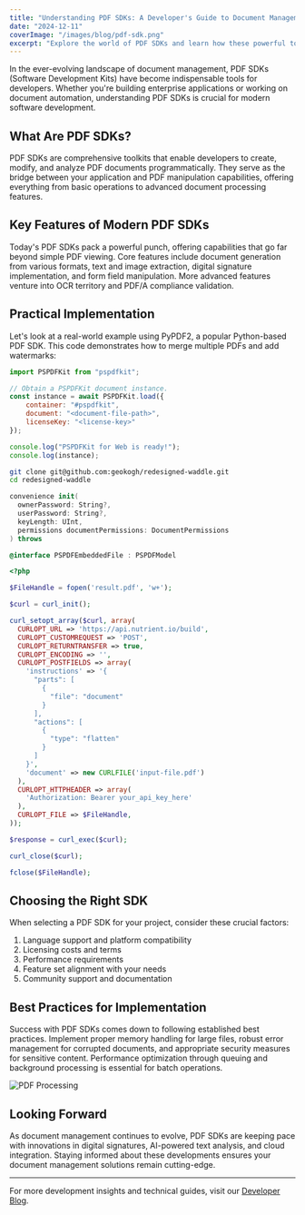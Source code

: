```yaml
---
title: "Understanding PDF SDKs: A Developer's Guide to Document Management"
date: "2024-12-11"
coverImage: "/images/blog/pdf-sdk.png"
excerpt: "Explore the world of PDF SDKs and learn how these powerful tools can transform your document management capabilities with practical code examples and implementation strategies."
---
```


In the ever-evolving landscape of document management, PDF SDKs (Software Development Kits) have become indispensable tools for developers. Whether you're building enterprise applications or working on document automation, understanding PDF SDKs is crucial for modern software development.

## What Are PDF SDKs?

PDF SDKs are comprehensive toolkits that enable developers to create, modify, and analyze PDF documents programmatically. They serve as the bridge between your application and PDF manipulation capabilities, offering everything from basic operations to advanced document processing features.

## Key Features of Modern PDF SDKs

Today's PDF SDKs pack a powerful punch, offering capabilities that go far beyond simple PDF viewing. Core features include document generation from various formats, text and image extraction, digital signature implementation, and form field manipulation. More advanced features venture into OCR territory and PDF/A compliance validation.

## Practical Implementation

Let's look at a real-world example using PyPDF2, a popular Python-based PDF SDK. This code demonstrates how to merge multiple PDFs and add watermarks:

```javascript
import PSPDFKit from "pspdfkit";

// Obtain a PSPDFKit document instance.
const instance = await PSPDFKit.load({
	container: "#pspdfkit",
	document: "<document-file-path>",
	licenseKey: "<license-key>"
});

console.log("PSPDFKit for Web is ready!");
console.log(instance);
```

```bash
git clone git@github.com:geokogh/redesigned-waddle.git
cd redesigned-waddle
```

```swift
convenience init(
  ownerPassword: String?,
  userPassword: String?,
  keyLength: UInt,
  permissions documentPermissions: DocumentPermissions
) throws
```

```objective-c
@interface PSPDFEmbeddedFile : PSPDFModel
```

```php
<?php

$FileHandle = fopen('result.pdf', 'w+');

$curl = curl_init();

curl_setopt_array($curl, array(
  CURLOPT_URL => 'https://api.nutrient.io/build',
  CURLOPT_CUSTOMREQUEST => 'POST',
  CURLOPT_RETURNTRANSFER => true,
  CURLOPT_ENCODING => '',
  CURLOPT_POSTFIELDS => array(
    'instructions' => '{
      "parts": [
        {
          "file": "document"
        }
      ],
      "actions": [
        {
          "type": "flatten"
        }
      ]
    }',
    'document' => new CURLFILE('input-file.pdf')
  ),
  CURLOPT_HTTPHEADER => array(
    'Authorization: Bearer your_api_key_here'
  ),
  CURLOPT_FILE => $FileHandle,
));

$response = curl_exec($curl);

curl_close($curl);

fclose($FileHandle);
```

## Choosing the Right SDK

When selecting a PDF SDK for your project, consider these crucial factors:

1. Language support and platform compatibility
2. Licensing costs and terms
3. Performance requirements
4. Feature set alignment with your needs
5. Community support and documentation

## Best Practices for Implementation

Success with PDF SDKs comes down to following established best practices. Implement proper memory handling for large files, robust error management for corrupted documents, and appropriate security measures for sensitive content. Performance optimization through queuing and background processing is essential for batch operations.

![PDF Processing](/images/blog/pdf-processing.png)

## Looking Forward

As document management continues to evolve, PDF SDKs are keeping pace with innovations in digital signatures, AI-powered text analysis, and cloud integration. Staying informed about these developments ensures your document management solutions remain cutting-edge.

---
For more development insights and technical guides, visit our [Developer Blog](https://example.com/dev-blog).